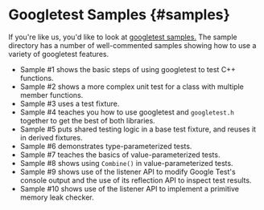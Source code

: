 # Googletest Samples {#samples}

If you're like us, you'd like to look at
[googletest samples.](https://github.com/google/googletest/tree/master/googletest/samples)
The sample directory has a number of well-commented samples showing how to use a variety of googletest features.

* Sample #1 shows the basic steps of using googletest to test C++ functions.
* Sample #2 shows a more complex unit test for a class with multiple member functions.
* Sample #3 uses a test fixture.
* Sample #4 teaches you how to use googletest and `googletest.h` together to get the best of both libraries.
* Sample #5 puts shared testing logic in a base test fixture, and reuses it in derived fixtures.
* Sample #6 demonstrates type-parameterized tests.
* Sample #7 teaches the basics of value-parameterized tests.
* Sample #8 shows using `Combine()` in value-parameterized tests.
* Sample #9 shows use of the listener API to modify Google Test's console output and the use of its reflection API to
  inspect test results.
* Sample #10 shows use of the listener API to implement a primitive memory leak checker.
